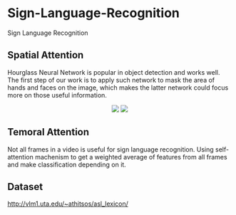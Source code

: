 # Sign-Language-Recognition
Sign Language Recognition
## Spatial Attention
Hourglass Neural Network is popular in object detection and works well. The first step of our work is to apply such network to mask the area of hands and faces on the image, which makes the latter network could focus more on those useful information.
<p align='center'>  
  <img src='Readme/mask.gif' width='440'/>
  <img src='Readme/origin.gif' width='440'/>
</p>

## Temoral Attention
Not all frames in a video is useful for sign language recognition.
Using self-attention machenism to get a weighted average of features from all frames and make classification depending on it.
<p align='center>
 <img src='Readme/Model.png' width='440'/>
</p>

## Dataset
http://vlm1.uta.edu/~athitsos/asl_lexicon/
